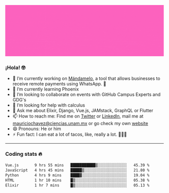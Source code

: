 ![Banner](banner.gif)

### ¡Hola! 🤓

- 🔭 I’m currently working on [Mándamelo](https://www.mandamelo.com.mx/), a tool that allows businesses to receive remote payments using WhatsApp. 🤖
- 🌱 I’m currently learning Phoenix
- 👯 I’m looking to collaborate on events with GitHub Campus Experts and GDG's
- 🤔 I’m looking for help with calculus
- 💬 Ask me about Elixir, Django, Vue.js, JAMstack, GraphQL or Flutter
- 📫 How to reach me: Find me on [Twitter](https://twitter.com/ultr4nerd) or [LinkedIn](https://www.linkedin.com/in/mauricio-chávez-olea-4b46b7147/), mail me at [mauriciochavez@ciencias.unam.mx](mailto:mauriciochavez@ciencias.unam.mx) or go check my own [website](mauriciochavez.surge.sh)
- 😄 Pronouns: He or him
- ⚡ Fun fact: I can eat a lot of tacos, like, really a lot. 🌮🌮🌮
<!-- 🎙️ I'm releasing weekly episodes on my podcast ["Un Podcast Junior"](https://anchor.fm/un-podcast-junior)-->

---

### Coding stats 🔥

<!--START_SECTION:waka-->
```text
Vue.js       9 hrs 55 mins   ███████████▒░░░░░░░░░░░░░   45.39 % 
JavaScript   4 hrs 45 mins   █████▒░░░░░░░░░░░░░░░░░░░   21.80 % 
Python       4 hrs 9 mins    ████▓░░░░░░░░░░░░░░░░░░░░   19.04 % 
HTML         1 hr 10 mins    █▒░░░░░░░░░░░░░░░░░░░░░░░   05.38 % 
Elixir       1 hr 7 mins     █▒░░░░░░░░░░░░░░░░░░░░░░░   05.13 % 
```
<!--END_SECTION:waka-->

